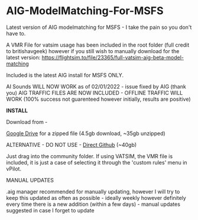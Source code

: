 # AIG-ModelMatching-For-MSFS
Latest version of AIG modelmatching for MSFS -  I take the pain so you don't have to.

A VMR File for vatsim usage has been included in the root folder (full credit to britishavgeek) however if you still wish to manually download for the latest version: https://flightsim.to/file/23365/full-vatsim-aig-beta-model-matching

Included is the latest AIG install for MSFS ONLY.

AI Sounds WILL NOW WORK as of 02/01/2022 - issue fixed by AIG (thank you)
AIG TRAFFIC FILES ARE NOW INCLUDED - OFFLINE TRAFFIC WILL WORK (100% success not guarenteed however initially, results are positive)

<b>INSTALL</b>

Download from - 

[Google Drive](https://drive.google.com/file/d/1Vx16eZvGwip-zAkS3K0hFcRHg4I8Jet4/view?usp=sharing) for a zipped file (4.5gb download, ~35gb unzipped)

ALTERNATIVE - DO NOT USE - [Direct Github]() (~40gb)

Just drag into the community folder. If using VATSIM, the VMR file is included, it is just a case of selecting it through the 'custom rules' menu in vPilot.


MANUAL UPDATES

.aig manager recommended for manually updating, however I will try to keep this updated as often as possible - ideally weekly however definitely every time there is a new addition (within a few days) - manual updates suggested in case I forget to update

